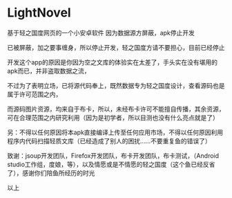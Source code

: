 # LightNovel
基于轻之国度网页的一个小安卓软件
因为数据源方屏蔽，apk停止开发

已被屏蔽，加之要事缠身，所以停止开发，轻之国度方请不要担心，目前已经停止

开发这个app的原因是你因为空之文库的体验实在太差了，手头实在没有堪用的apk而已，并非盗取数据之流，

不过为了表明立场，已将源代码奉上，既然数据专为轻之国度设计，查看源码也是属于许可范围之内，

而源码图片资源，均来自于布卡，所以，未经布卡许可不能擅自传播，其余资源，可在合理范围之内研究利用（因为是初学者，所以目测也没有什么亮点就是了）

另：不得以任何原因将本apk直接编译上传至任何应用市场，不得以任何原因利用程序内代码扫描轻质文库（已经造成了别人的困扰……不要重复鱼的错误了）

致谢：jsoup开发团队，Firefox开发团队，布卡开发团队，布卡测试，（Android studio工作组，度娘，等），以及情愿或是不情愿的轻之国度（这个鱼已经反省了），感谢你们陪鱼所经历的时光

以上

